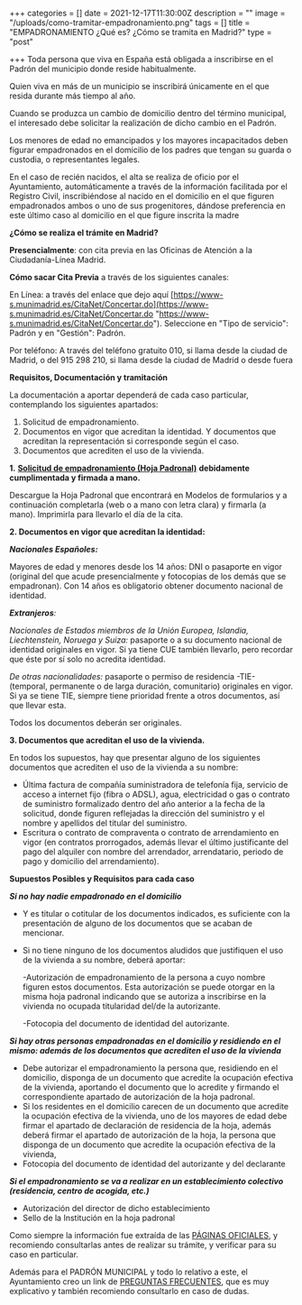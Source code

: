 +++
categories = []
date = 2021-12-17T11:30:00Z
description = ""
image = "/uploads/como-tramitar-empadronamiento.png"
tags = []
title = "EMPADRONAMIENTO ¿Qué es? ¿Cómo se tramita en Madrid?"
type = "post"

+++
Toda persona que viva en España está obligada a inscribirse en el Padrón del municipio donde reside habitualmente.

Quien viva en más de un municipio se inscribirá únicamente en el que resida durante más tiempo al año.

Cuando se produzca un cambio de domicilio dentro del término municipal, el interesado debe solicitar la realización de dicho cambio en el Padrón.

Los menores de edad no emancipados y los mayores incapacitados deben figurar empadronados en el domicilio de los padres que tengan su guarda o custodia, o representantes legales.

En el caso de recién nacidos, el alta se realiza de oficio por el Ayuntamiento, automáticamente a través de la información facilitada por el Registro Civil, inscribiéndose al nacido en el domicilio en el que figuren empadronados ambos o uno de sus progenitores, dándose preferencia en este último caso al domicilio en el que figure inscrita la madre

**¿Cómo se realiza el trámite en Madrid?**

**Presencialmente**: con cita previa en las Oficinas de Atención a la Ciudadanía-Línea Madrid.

**Cómo sacar Cita Previa** a través de los siguientes canales:

En Línea: a través del enlace que dejo aquí  [https://www-s.munimadrid.es/CitaNet/Concertar.do](https://www-s.munimadrid.es/CitaNet/Concertar.do "https://www-s.munimadrid.es/CitaNet/Concertar.do"). Seleccione en "Tipo de servicio": Padrón y en "Gestión": Padrón.

Por teléfono: A través del teléfono gratuito 010, si llama desde la ciudad de Madrid, o del 915 298 210, si llama desde la ciudad de Madrid o desde fuera

**Requisitos, Documentación y tramitación**

La documentación a aportar dependerá de cada caso particular, contemplando los siguientes apartados:

1. Solicitud de empadronamiento.
2. Documentos en vigor que acreditan la identidad. Y documentos que acreditan la representación si corresponde según el caso.
3. Documentos que acrediten el uso de la vivienda.

**1.** [**Solicitud de empadronamiento (Hoja Padronal)**](https://sede.madrid.es/UnidadesDescentralizadas/UDCEstadistica/TramitesMunicipales/Ficheros/Hojapadronal.pdf "HojaPadronal") **debidamente cumplimentada y firmada a mano.**

Descargue la Hoja Padronal que encontrará en Modelos de formularios y a continuación completarla (web o a mano con letra clara) y firmarla (a mano). Imprimirla para llevarlo el día de la cita.

**2. Documentos en vigor que acreditan la identidad:**

**_Nacionales Españoles:_**

Mayores de edad y menores desde los 14 años: DNI o pasaporte en vigor (original del que acude presencialmente y fotocopias de los demás que se empadronan). Con 14 años es obligatorio obtener documento nacional de identidad.

**_Extranjeros_**_:_

_Nacionales de Estados miembros de la Unión Europea, Islandia, Liechtenstein, Noruega y Suiza:_ pasaporte o a su documento nacional de identidad originales en vigor. Si ya tiene CUE también llevarlo, pero recordar que éste por sí solo no acredita identidad.

_De otras nacionalidades:_ pasaporte o permiso de residencia -TIE- (temporal, permanente o de larga duración, comunitario) originales en vigor. Si ya se tiene TIE, siempre tiene prioridad frente a otros documentos, así que llevar esta.

Todos los documentos deberán ser originales.

**3. Documentos que acreditan el uso de la vivienda.**

En todos los supuestos, hay que presentar alguno de los siguientes documentos que acrediten el uso de la vivienda a su nombre:

* Última factura de compañía suministradora de telefonía fija, servicio de acceso a internet fijo (fibra o ADSL), agua, electricidad o gas o contrato de suministro formalizado dentro del año anterior a la fecha de la solicitud, donde figuren reflejadas la dirección del suministro y el nombre y apellidos del titular del suministro.
* Escritura o contrato de compraventa o contrato de arrendamiento en vigor (en contratos prorrogados, además llevar el último justificante del pago del alquiler con nombre del arrendador, arrendatario, periodo de pago y domicilio del arrendamiento).

**Supuestos Posibles y Requisitos para cada caso**

**_Si no hay nadie empadronado en el domicilio_**

* Y es titular o cotitular de los documentos indicados, es suficiente con la presentación de alguno de los documentos que se acaban de mencionar.
* Si no tiene ninguno de los documentos aludidos que justifiquen el uso de la vivienda a su nombre, deberá aportar:

  \-Autorización de empadronamiento de la persona a cuyo nombre figuren estos documentos. Esta autorización se puede otorgar en la misma hoja padronal indicando que se autoriza a inscribirse en la vivienda no ocupada titularidad del/de la autorizante.

  \-Fotocopia del documento de identidad del autorizante.

**_Si hay otras personas empadronadas en el domicilio y residiendo en el mismo: además de los documentos que acrediten el uso de la vivienda_**

* Debe autorizar el empadronamiento la persona que, residiendo en el domicilio, disponga de un documento que acredite la ocupación efectiva de la vivienda, aportando el documento que lo acredite y firmando el correspondiente apartado de autorización de la hoja padronal.
* Si los residentes en el domicilio carecen de un documento que acredite la ocupación efectiva de la vivienda, uno de los mayores de edad debe firmar el apartado de declaración de residencia de la hoja, además deberá firmar el apartado de autorización de la hoja, la persona que disponga de un documento que acredite la ocupación efectiva de la vivienda,
* Fotocopia del documento de identidad del autorizante y del declarante

**_Si el empadronamiento se va a realizar en un establecimiento colectivo (residencia, centro de acogida, etc.)_**

* Autorización del director de dicho establecimiento
* Sello de la Institución en la hoja padronal

Como siempre la información fue extraída de las [PÁGINAS OFICIALES](https://sede.madrid.es/portal/site/tramites/menuitem.62876cb64654a55e2dbd7003a8a409a0/?vgnextoid=3e3debb41f6e2410VgnVCM2000000c205a0aRCRD&vgnextchannel=775ba38813180210VgnVCM100000c90da8c0RCRD&vgnextfmt=default), y recomiendo consultarlas antes de realizar su trámite, y verificar para su caso en particular.

Además para el PADRÓN MUNICIPAL y todo lo relativo a este, el Ayuntamiento creo un link de [PREGUNTAS FRECUENTES](https://sede.madrid.es/portal/site/tramites/menuitem.1f3361415fda829be152e15284f1a5a0/?vgnextoid=ebde77db57d64410VgnVCM2000000c205a0aRCRD&vgnextchannel=775ba38813180210VgnVCM100000c90da8c0RCRD&vgnextfmt=default), que es muy explicativo y también recomiendo consultarlo en caso de dudas.